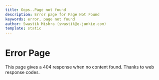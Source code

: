 ```yaml
---
title: Oops..Page not found
description: Error page for Page Not Found
keywords: error, page not found
author: Swastik Mishra (swastik@e-junkie.com)
template: static
---
```


# Error Page
This page gives a 404 response when no content found.
Thanks to web response codes.